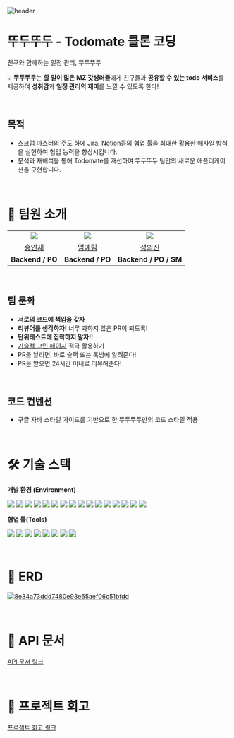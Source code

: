 ![header](https://capsule-render.vercel.app/api?type=Venom&color=FCFBF7&height=300&section=header&text=DDUDU-DDUDU&fontSize=90&fontColor=0D1B46)

# 뚜두뚜두 - Todomate 클론 코딩

친구와 함께하는 일정 관리, 뚜두뚜두

💡 **뚜두뚜두**는 **할 일이 많은 MZ 갓생러들**에게
친구들과 **공유할 수 있는 todo 서비스**를 제공하여
**성취감**과 **일정 관리의 재미**를 느낄 수 있도록 한다!

</br>

## 목적

- 스크럼 마스터의 주도 하에 Jira, Notion등의 협업 툴을 최대한 활용한 애자일 방식을 실현하여 협업 능력을 향상시킵니다.
- 분석과 재해석을 통해 Todomate를 개선하여 뚜두뚜두 팀만의 새로운 애플리케이션을 구현합니다.

</br>

# 📌 팀원 소개

<table align="center">
  <tr align="center">
        <td>
            <img src="https://github.com/IjjS.png">
        </td>
        <td>
            <img src="https://github.com/yenzip.png">
        </td>
        <td>
            <img src="https://github.com/uijin-j.png">
        </td>
    </tr>
    <tr align="center">
        <td><a href="https://github.com/IjjS">송인재</a></td>
        <td><a href="https://github.com/yenzip">엄예림</a></td>
        <td><a href="https://github.com/uijin-j">정의진</a></td>
    </tr>
    <tr align="center">
        <td><B>Backend / PO </B></td>
        <td><B>Backend / PO </B></td>
        <td><B>Backend / PO / SM </B></td>
    </tr>
</table>

</br>

## 팀 문화

- **서로의 코드에 책임을 갖자**
- **리뷰어를 생각하자!** 너무 과하지 않은 PR이 되도록!
- **단위테스트에 집착하지 말자!!**
- [기술적 고민 페이지](https://www.notion.so/675b81f4bf35433bab7df81d577a9fd8?pvs=21) 적극 활용하기
- PR을 날리면, 바로 슬랙 또는 톡방에 알려준다!
- PR을 받으면 24시간 이내로 리뷰해준다!

</br>

## 코드 컨벤션

- 구글 자바 스타일 가이드를 기반으로 한 뚜두뚜두만의 코드 스타일 적용

</br>

# 🛠 기술 스택

**개발 환경 (Environment)**

<img src="https://img.shields.io/badge/IntelliJ IDEA-8A3391?style=flat-square&logo=IntelliJ IDEA&logoColor=black&style=flat"/></a>
<img src="https://img.shields.io/badge/Java17-007396?style=flat-square&logo=Java&logoColor=white&style=flat"/></a>
<img src="https://img.shields.io/badge/Gradle-02303A?style=flat-square&logo=Gradle&logoColor=white"/></a>
<img src="https://img.shields.io/badge/Spring Boot 3.2.0-6DB33F?style=flat-square&logo=Spring&logoColor=white&style=flat"/></a>
<img src="https://img.shields.io/badge/Spring%20Data%20JPA-6DB33F?style=flat-square&logo=Spring-Data-JPA&logoColor=white"></a>
<img src="https://img.shields.io/badge/Spring Security-6DB33F?style=flat-square&logo=spring-security&logoColor=white&style=flat"/></a>
<img src="https://img.shields.io/badge/Junit-25A162?style=flat-&logo=JUnit5&logoColor=white&style=flat"/></a>
<img src="https://img.shields.io/badge/MySQL 8-4479A1?style=flat-square&logo=MySQL&logoColor=white&style=flat"/></a>
<img src="https://img.shields.io/badge/Lombok-68BC71?style=flat-square&logo=Lombok&logoColor=white"/></a>
<img src="https://img.shields.io/badge/Flyway-CC0200?style=flat-square&logo=Flyway&logoColor=white"/></a>
<img src="https://img.shields.io/badge/Query DSL-0078D4?style=flat-square&logo=Spring Data JPA&logoColor=white&style=flat"/></a>
<img src="https://img.shields.io/badge/DataFaker-5881D8?style=flat-square&logo=DataFaker&logoColor=white"/></a>
<img src="https://img.shields.io/badge/Checkstyle-ECD53F?style=flat-square&logo=Checkstyle&logoColor=white"/></a>
<img src="https://img.shields.io/badge/Jacoco-BE312E?style=flat-square&logo=Jacoco&logoColor=white"/></a>
<img src="https://img.shields.io/badge/Docker-2496ED?style=flat-square&logo=Docker&logoColor=white"/></a>
<img src="https://img.shields.io/badge/GitHub%20Actions-2088FF?style=flat-square&logo=GitHub-Actions&logoColor=white"/></a>

**협업 툴(Tools)**

<img src="https://img.shields.io/badge/Notion-FFFFFF?style=flat-square&logo=Notion&logoColor=black"/></a>
<img src="https://img.shields.io/badge/Jira-0052CC?style=flat-square&logo=Jira%20software&logoColor=white&style=flat"/></a>
<img src="https://img.shields.io/badge/slack-232F3E?style=flat-square&logo=slack&logoColor=white&style=flat"/></a>
<img src="https://img.shields.io/badge/Github-000000?style=flat-square&logo=Github&logoColor=white&style=flat"/></a>
<img src="https://img.shields.io/badge/Miro-FFFC00?style=flat-square&logo=Miro&logoColor=white"/></a>
<img src="https://img.shields.io/badge/Postman-FF6C37?style=flat-square&logo=Miro&logoColor=white"/></a>
<img src="https://img.shields.io/badge/REST Docs-8CA1AF?style=flat-square&logo=Read the Docs&logoColor=white&style=flat"/></a>
<img src="https://img.shields.io/badge/ERDCloud-4429A7?style=flat-square&logoColor=white&style=flat"/></a>

</br>

# 📑 ERD

<a href="https://www.erdcloud.com/d/4t2Mw7NWc3oQWHJFj">![8e34a73ddd7480e93e65aef06c51bfdd](https://github.com/DDu-Du-DDu-Du/back-end/assets/80446430/411ee228-8132-47f6-8dcf-06168f504714)</a>

</br>

# 📑 API 문서

[API 문서 링크](https://www.notion.so/backend-devcourse/API-6cb6547166074620a868f77eba674030?pvs=4)

</br>

# 💬 프로젝트 회고

[프로젝트 회고 링크](https://www.notion.so/backend-devcourse/91156d3c82614d4fbd1903de9a038d10?pvs=4)
